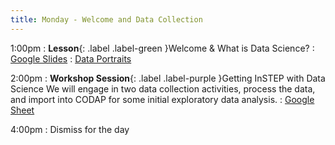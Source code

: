 ```yaml
---
title: Monday - Welcome and Data Collection
---
```


1:00pm
: **Lesson**{: .label .label-green }Welcome & What is Data Science?
  : [Google Slides](#)
  : [Data Portraits](https://giorgialupi.com/data-portraits-at-ted2017)

2:00pm
: **Workshop Session**{: .label .label-purple }Getting InSTEP with Data Science
We will engage in two data collection activities, process the data, and import into CODAP for some initial exploratory data analysis.
  : [Google Sheet](#)

4:00pm
: Dismiss for the day
